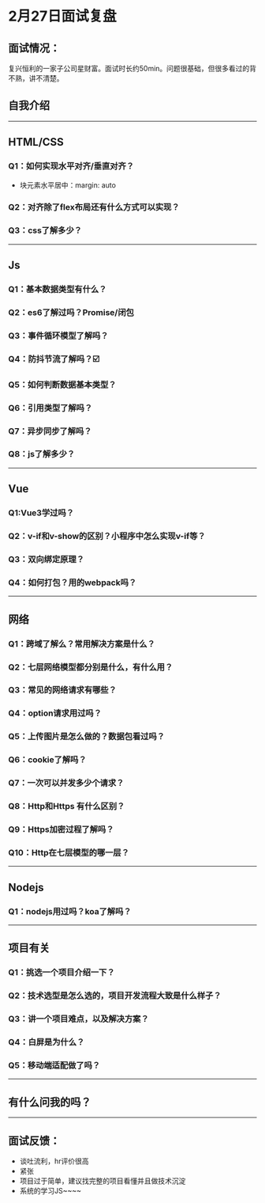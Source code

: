 # 2月27日面试复盘
## 面试情况：
复兴恒利的一家子公司星财富。面试时长约50min。问题很基础，但很多看过的背不熟，讲不清楚。

## 自我介绍

***
## HTML/CSS
### Q1：如何实现水平对齐/垂直对齐？
- 块元素水平居中：margin: auto
### Q2：对齐除了flex布局还有什么方式可以实现？
### Q3：css了解多少？

***
## Js
### Q1：基本数据类型有什么？
### Q2：es6了解过吗？Promise/闭包
### Q3：事件循环模型了解吗？
### Q4：防抖节流了解吗？☑️
### Q5：如何判断数据基本类型？
### Q6：引用类型了解吗？
### Q7：异步同步了解吗？
### Q8：js了解多少？

***
## Vue
### Q1:Vue3学过吗？
### Q2：v-if和v-show的区别？小程序中怎么实现v-if等？
### Q3：双向绑定原理？
### Q4：如何打包？用的webpack吗？

***
## 网络
### Q1：跨域了解么？常用解决方案是什么？
### Q2：七层网络模型都分别是什么，有什么用？
### Q3：常见的网络请求有哪些？
### Q4：option请求用过吗？
### Q5：上传图片是怎么做的？数据包看过吗？
### Q6：cookie了解吗？
### Q7：一次可以并发多少个请求？
### Q8：Http和Https 有什么区别？
### Q9：Https加密过程了解吗？
### Q10：Http在七层模型的哪一层？

***
## Nodejs
### Q1：nodejs用过吗？koa了解吗？

***
## 项目有关
### Q1：挑选一个项目介绍一下？
### Q2：技术选型是怎么选的，项目开发流程大致是什么样子？
### Q3：讲一个项目难点，以及解决方案？
### Q4：白屏是为什么？
### Q5：移动端适配做了吗？

***
## 有什么问我的吗？

***
## 面试反馈：
- 谈吐流利，hr评价很高
- 紧张
- 项目过于简单，建议找完整的项目看懂并且做技术沉淀
- 系统的学习JS~~~~


  